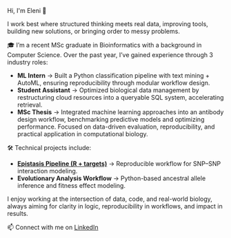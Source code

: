 Hi, I'm Eleni 👋

I work best where structured thinking meets real data, improving tools, building new solutions, or bringing order to messy problems.

🎓 I’m a recent MSc graduate in Bioinformatics with a background in Computer Science. Over the past year, I’ve gained experience through 3 industry roles:
- **ML Intern** → Built a Python classification pipeline with text mining + AutoML, ensuring reproducibility through modular workflow design.  
- **Student Assistant** → Optimized biological data management by restructuring cloud resources into a queryable SQL system, accelerating retrieval.  
- **MSc Thesis** → Integrated machine learning approaches into an antibody design workflow, benchmarking predictive models and optimizing performance. Focused on data-driven evaluation, reproducibility, and practical application in computational biology. 

🛠️ Technical projects include:
- **[Epistasis Pipeline (R + targets)](https://github.com/ElNikolaidou/epistasis_sorghum_project)** → Reproducible workflow for SNP–SNP interaction modeling.  
- **Evolutionary Analysis Workflow** → Python-based ancestral allele inference and fitness effect modeling.  

I enjoy working at the intersection of data, code, and real-world biology, always aiming for clarity in logic, reproducibility in workflows, and impact in results.

📫 Connect with me on [LinkedIn](https://www.linkedin.com/in/eleninikolaidou)

